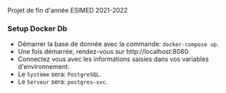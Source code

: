 Projet  de fin d'année ESIMED 2021-2022

### Setup Docker Db

- Démarrer la base de donnée avec la commande: `docker-compose up`.
- Une fois démarrée, rendez-vous sur http://localhost:8080.
- Connectez vous avec les informations saisies dans vos variables d'environnement.
- Le `Système` sera: `PostgreSQL`.
- Le `Serveur` sera: `postgres-svc`.